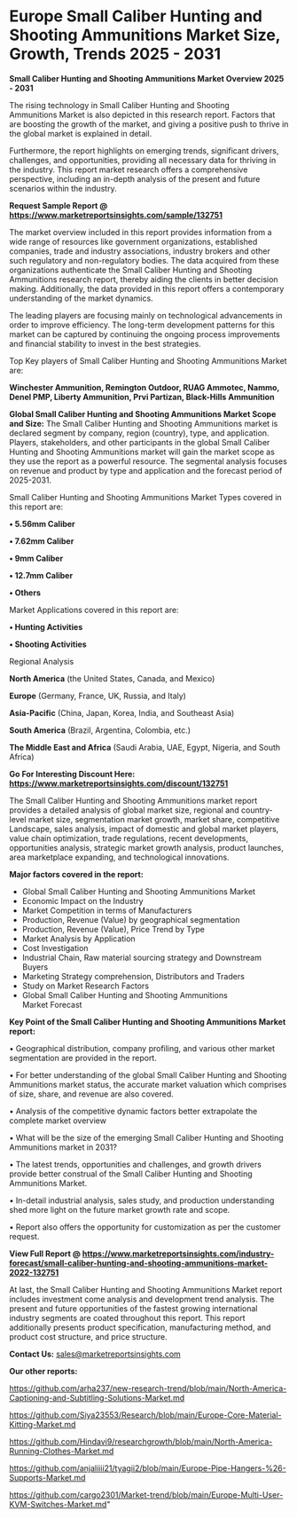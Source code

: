  # Europe Small Caliber Hunting and Shooting Ammunitions Market Size, Growth, Trends 2025 - 2031

<Strong> Small Caliber Hunting and Shooting Ammunitions Market Overview 2025 - 2031</strong>

The rising technology in Small Caliber Hunting and Shooting Ammunitions Market is also depicted in this research report. Factors that are boosting the growth of the market, and giving a positive push to thrive in the global market is explained in detail.

Furthermore, the report highlights on emerging trends, significant drivers, challenges, and opportunities, providing all necessary data for thriving in the industry. This report market research offers a comprehensive perspective, including an in-depth analysis of the present and future scenarios within the industry.

<strong>Request Sample Report @ <a href=https://www.marketreportsinsights.com/sample/132751>https://www.marketreportsinsights.com/sample/132751</a></strong>

The market overview included in this report provides information from a wide range of resources like government organizations, established companies, trade and industry associations, industry brokers and other such regulatory and non-regulatory bodies. The data acquired from these organizations authenticate the Small Caliber Hunting and Shooting Ammunitions research report, thereby aiding the clients in better decision making. Additionally, the data provided in this report offers a contemporary understanding of the market dynamics.

The leading players are focusing mainly on technological advancements in order to improve efficiency. The long-term development patterns for this market can be captured by continuing the ongoing process improvements and financial stability to invest in the best strategies.

Top Key players of Small Caliber Hunting and Shooting Ammunitions Market are:

<strong>Winchester Ammunition, Remington Outdoor, RUAG Ammotec, Nammo, Denel PMP, Liberty Ammunition, Prvi Partizan, Black-Hills Ammunition</strong>

<strong><b>Global Small Caliber Hunting and Shooting Ammunitions Market Scope and Size:</b></strong>
The Small Caliber Hunting and Shooting Ammunitions market is declared segment by company, region (country), type, and application. Players, stakeholders, and other participants in the global Small Caliber Hunting and Shooting Ammunitions market will gain the market scope as they use the report as a powerful resource. The segmental analysis focuses on revenue and product by type and application and the forecast period of 2025-2031.

Small Caliber Hunting and Shooting Ammunitions Market Types covered in this report are:

<strong>• 5.56mm Caliber

• 7.62mm Caliber

• 9mm Caliber

• 12.7mm Caliber

• Others</strong>

Market Applications covered in this report are:

<strong>• Hunting Activities

• Shooting Activities</strong> 

Regional Analysis

<strong>North America</strong> (the United States, Canada, and Mexico)

<strong>Europe</strong> (Germany, France, UK, Russia, and Italy)

<strong>Asia-Pacific</strong> (China, Japan, Korea, India, and Southeast Asia)

<strong>South America</strong> (Brazil, Argentina, Colombia, etc.)

<strong>The Middle East and Africa</strong> (Saudi Arabia, UAE, Egypt, Nigeria, and South Africa)

<strong>Go For Interesting Discount Here: <a href=https://www.marketreportsinsights.com/discount/132751>https://www.marketreportsinsights.com/discount/132751</a></strong>

The Small Caliber Hunting and Shooting Ammunitions market report provides a detailed analysis of global market size, regional and country-level market size, segmentation market growth, market share, competitive Landscape, sales analysis, impact of domestic and global market players, value chain optimization, trade regulations, recent developments, opportunities analysis, strategic market growth analysis, product launches, area marketplace expanding, and technological innovations.

<strong><b>Major factors covered in the report:</b></strong>
<ul>
  <li>Global Small Caliber Hunting and Shooting Ammunitions Market </li>
  <li>Economic Impact on the Industry</li>
  <li>Market Competition in terms of Manufacturers</li>
  <li>Production, Revenue (Value) by geographical segmentation</li>
  <li>Production, Revenue (Value), Price Trend by Type</li>
  <li>Market Analysis by Application</li>
  <li>Cost Investigation</li>
  <li>Industrial Chain, Raw material sourcing strategy and Downstream Buyers</li>
  <li>Marketing Strategy comprehension, Distributors and Traders</li>
  <li>Study on Market Research Factors</li>
  <li>Global Small Caliber Hunting and Shooting Ammunitions Market Forecast</li>
</ul>

<strong><b>Key Point of the Small Caliber Hunting and Shooting Ammunitions Market report:</b></strong>

• Geographical distribution, company profiling, and various other market segmentation are provided in the report.

• For better understanding of the global Small Caliber Hunting and Shooting Ammunitions market status, the accurate market valuation which comprises of size, share, and revenue are also covered.

• Analysis of the competitive dynamic factors better extrapolate the complete market overview

• What will be the size of the emerging Small Caliber Hunting and Shooting Ammunitions market in 2031?

• The latest trends, opportunities and challenges, and growth drivers provide better construal of the Small Caliber Hunting and Shooting Ammunitions Market.

• In-detail industrial analysis, sales study, and production understanding shed more light on the future market growth rate and scope.

• Report also offers the opportunity for customization as per the customer request.

<strong><b>View Full Report @ <a href=https://www.marketreportsinsights.com/industry-forecast/small-caliber-hunting-and-shooting-ammunitions-market-2022-132751>https://www.marketreportsinsights.com/industry-forecast/small-caliber-hunting-and-shooting-ammunitions-market-2022-132751</a></b></strong>


At last, the Small Caliber Hunting and Shooting Ammunitions Market report includes investment come analysis and development trend analysis. The present and future opportunities of the fastest growing international industry segments are coated throughout this report. This report additionally presents product specification, manufacturing method, and product cost structure, and price structure.

<strong>Contact Us:</strong>
sales@marketreportsinsights.com

<strong>Our other reports:</strong>

<a href=https://github.com/arha237/new-research-trend/blob/main/North-America-Captioning-and-Subtitling-Solutions-Market.md>https://github.com/arha237/new-research-trend/blob/main/North-America-Captioning-and-Subtitling-Solutions-Market.md</a>

<a href=https://github.com/Siya23553/Research/blob/main/Europe-Core-Material-Kitting-Market.md>https://github.com/Siya23553/Research/blob/main/Europe-Core-Material-Kitting-Market.md</a>

<a href=https://github.com/Hindavi9/researchgrowth/blob/main/North-America-Running-Clothes-Market.md>https://github.com/Hindavi9/researchgrowth/blob/main/North-America-Running-Clothes-Market.md</a>

<a href=https://github.com/anjaliiii21/tyagii2/blob/main/Europe-Pipe-Hangers-%26-Supports-Market.md>https://github.com/anjaliiii21/tyagii2/blob/main/Europe-Pipe-Hangers-%26-Supports-Market.md</a>

<a href=https://github.com/cargo2301/Market-trend/blob/main/Europe-Multi-User-KVM-Switches-Market.md>https://github.com/cargo2301/Market-trend/blob/main/Europe-Multi-User-KVM-Switches-Market.md</a>"
